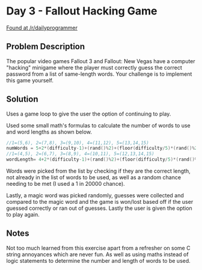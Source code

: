 # Day 3 - Fallout Hacking Game
[Found at /r/dailyprogrammer](https://www.reddit.com/r/dailyprogrammer/comments/3qjnil/20151028_challenge_238_intermediate_fallout/)

## Problem Description
The popular video games Fallout 3 and Fallout: New Vegas have a computer "hacking" minigame where the player must correctly guess the correct password from a list of same-length words. Your challenge is to implement this game yourself.

## Solution
Uses a game loop to give the user the option of continuing to play.

Used some small math's formulas to calculate the number of words to use and word lengths as shown below.

```C
//1=(5,6), 2=(7,8), 3=(9,10), 4=(11,12), 5=(13,14,15)
numWords = 5+2*(difficulty-1)+(rand()%2)+(floor(difficulty/5)*(rand()%2));
//1=(4,5), 2=(6,7), 3=(8,9), 4=(10,11), 5=(12,13,14,15)
wordLength= 4+2*(difficulty-1)+(rand()%2)+(floor(difficulty/5)*(rand()%4));
```

Words were picked from the list by checking if they are the correct length, not already in the list of words to be used, as well as a random chance needing to be met (I used a 1 in 20000 chance).

Lastly, a magic word was picked randomly, guesses were collected and compared to the magic word and the game is won/lost based off if the user guessed correctly or ran out of guesses. Lastly the user is given the option to play again.

## Notes
Not too much learned from this exercise apart from a refresher on some C string annoyances which are never fun. As well as using maths instead of logic statements to determine the number and length of words to be used.